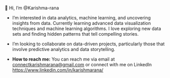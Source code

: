 👋 Hi, I’m @Karishma-rana
- I’m interested in data analytics, machine learning, and uncovering insights from data. 
Currently learning advanced data visualization techniques and machine learning algorithms.
I love exploring new data sets and finding hidden patterns that tell compelling stories.

- I’m looking to collaborate on data-driven projects, particularly those that involve predictive analytics and data storytelling.

- **How to reach me:** You can reach me via email at connectkarishmarana@gmail.com or connect with me on LinkedIn https://www.linkedin.com/in/karishmarana/ 
